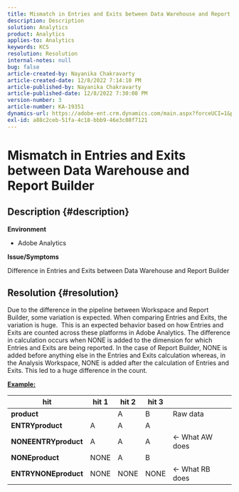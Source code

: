 ```yaml
---
title: Mismatch in Entries and Exits between Data Warehouse and Report Builder
description: Description
solution: Analytics
product: Analytics
applies-to: Analytics
keywords: KCS
resolution: Resolution
internal-notes: null
bug: false
article-created-by: Nayanika Chakravarty
article-created-date: 12/8/2022 7:14:10 PM
article-published-by: Nayanika Chakravarty
article-published-date: 12/8/2022 7:30:08 PM
version-number: 3
article-number: KA-19351
dynamics-url: https://adobe-ent.crm.dynamics.com/main.aspx?forceUCI=1&pagetype=entityrecord&etn=knowledgearticle&id=22cd5b78-2c77-ed11-81aa-6045bd006149
exl-id: a88c2ceb-51fa-4c18-bbb9-46e3c08f7121
---
```

# Mismatch in Entries and Exits between Data Warehouse and Report Builder

## Description {#description}


<b>Environment</b>

- Adobe Analytics



<b>Issue/Symptoms</b>

Difference in Entries and Exits between Data Warehouse and Report Builder


## Resolution {#resolution}


Due to the difference in the pipeline between Workspace and Report Builder, some variation is expected. When comparing Entries and Exits, the variation is huge. 
This is an expected behavior based on how Entries and Exits are counted across these platforms in Adobe Analytics. The difference in calculation occurs when NONE is added to the dimension for which Entries and Exits are being reported. In the case of Report Builder, NONE is added before anything else in the Entries and Exits calculation whereas, in the Analysis Workspace, NONE is added after the calculation of Entries and Exits. This led to a huge difference in the count.

<u><b>Example:</b></u>


| <b>hit</b> | <b>hit 1</b> | <b>hit 2</b> | <b>hit 3</b> |   |
| --- | --- | --- | --- | --- |
| <b>product</b> |   | A | B | Raw data |
| <b>ENTRYproduct</b> | A | A | A |   |
| <b>NONEENTRYproduct</b> | A | A | A | ← What AW does |
| <b>NONEproduct</b> | NONE | A | B |   |
| <b>ENTRYNONEproduct</b> | NONE | NONE | NONE | ← What RB does |
